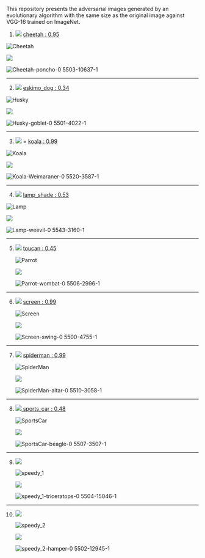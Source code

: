 This repository presents the adversarial images generated by an evolutionary algorithm with the same size as the original image against VGG-16 trained on ImageNet. 

1. <img src="https://render.githubusercontent.com/render/math?math=A_1^{hr}"> <a href="https://pixabay.com/photos/wildlife-predator-cheetah-cat-3526836/">cheetah : 0.95</a>

  ![Cheetah](https://user-images.githubusercontent.com/32355311/165703360-dad7742b-41f5-4b1a-ad1f-4eef0ca9fc0f.jpeg)

  <img src="https://render.githubusercontent.com/render/math?math=D_1^{hr} = poncho : 0.55">

  ![Cheetah-poncho-0 5503-10637-1](https://user-images.githubusercontent.com/32355311/165703878-dcf88b3e-6216-46b3-a802-7aa2b2ba469e.png)
  
 
<hr>

2. <img src="https://render.githubusercontent.com/render/math?math=A_2^{hr}">  <a href="https://stocksnap.io/photo/husky-animal-RXPGF0W22P">eskimo\_dog : 0.34</a>

  ![Husky](https://user-images.githubusercontent.com/32355311/165704492-6e3c4200-5a26-42d8-b070-78775a2c5037.jpeg)

  <img src="https://render.githubusercontent.com/render/math?math=D_2^{hr} = goblet : 0.55">

  ![Husky-goblet-0 5501-4022-1](https://user-images.githubusercontent.com/32355311/165704854-fcb2263f-2e17-4c18-83bc-2aa984ae8d82.png)
  
  
  
<hr>  

3. <img src="https://render.githubusercontent.com/render/math?math=A_3^{hr}"> = <a href="https://pixabay.com/photos/koala-animal-australia-nature-cute-4721677/">koala : 0.99 </a> 
  
  ![Koala](https://user-images.githubusercontent.com/32355311/165710923-0509a995-4a09-4f23-9c4a-e873a4b0abc3.jpeg)

   
  <img src="https://render.githubusercontent.com/render/math?math=D_3^{hr} = weimaraner : 0.55">

  ![Koala-Weimaraner-0 5520-3587-1](https://user-images.githubusercontent.com/32355311/165710514-30fa76f2-d386-4ef4-ab9d-878ca4a7a599.png)

<hr>

4. <img src="https://render.githubusercontent.com/render/math?math=A_4^{hr}"> <a href="https://pixnio.com/objects/lamps/bedside-lamp-glass-shadow-furniture-interior">lamp\_shade : 0.53</a>
    
 ![Lamp](https://user-images.githubusercontent.com/32355311/165711083-d443804b-050a-4ebe-aaa6-3037cbf6f4c4.jpeg)
 
 <img src="https://render.githubusercontent.com/render/math?math=D_4^{hr} = weevil : 0.55">
 
 ![Lamp-weevil-0 5543-3160-1](https://user-images.githubusercontent.com/32355311/165711572-a05ca5a5-02f5-423f-a1c7-fccd622da557.png)

 <hr>
 
5. <img src="https://render.githubusercontent.com/render/math?math=A_5^{hr}"> <a href="https://www.pxfuel.com/en/free-photo-ejded#google_vignette"> toucan : 0.45</a>

    ![Parrot](https://user-images.githubusercontent.com/32355311/165713690-f778d5e8-18df-40fd-a6ef-81807baefff0.jpeg)

    <img src="https://render.githubusercontent.com/render/math?math=D_5^{hr} = wombat : 0.55">
    
    ![Parrot-wombat-0 5506-2996-1](https://user-images.githubusercontent.com/32355311/165713789-b33d385b-2329-4f8d-a303-bba0ba16b354.png)
    
 <hr>    
    
6. <img src="https://render.githubusercontent.com/render/math?math=A_6^{hr}"> <a href = "https://commons.wikimedia.org/wiki/File:Apple_Color_High_Resolution_RGB_13.jpg">screen : 0.99</a>

    ![Screen](https://user-images.githubusercontent.com/32355311/165713849-b073e4d5-3ce1-43d2-b90f-7e3b9c374150.jpeg)

    <img src="https://render.githubusercontent.com/render/math?math=D_6^{hr} = swing : 0.55">
    
    ![Screen-swing-0 5500-4755-1](https://user-images.githubusercontent.com/32355311/165713942-9f7e144a-3719-420d-a42e-51e1f41bd8c5.png)

 <hr>    
    
7. <img src="https://render.githubusercontent.com/render/math?math=A_7^{hr}"> <a href = "https://pixabay.com/photos/the-amazing-spider-man-comic-marvel-5052738/">spiderman : 0.99</a>

    ![SpiderMan](https://user-images.githubusercontent.com/32355311/165713996-92ad3407-db86-4f6b-9fdd-5bf047f13dac.jpeg)

    <img src="https://render.githubusercontent.com/render/math?math=D_7^{hr} = altar : 0.55">
    
    ![SpiderMan-altar-0 5510-3058-1](https://user-images.githubusercontent.com/32355311/165714088-54663e8e-084b-4eef-a939-8bbb9adc42fe.png)
    
 <hr>    
    
8. <img src="https://render.githubusercontent.com/render/math?math=A_8^{hr}"><a href = "https://pixabay.com/photos/car-luxury-car-sports-car-auto-5865989/"> sports\_car : 0.48</a>

   ![SportsCar](https://user-images.githubusercontent.com/32355311/165714148-98a1e4ba-c280-4974-80b6-443d5b2698f8.jpeg)

    <img src="https://render.githubusercontent.com/render/math?math=D_8^{hr} = beagle : 0.55">    
    
    ![SportsCar-beagle-0 5507-3507-1](https://user-images.githubusercontent.com/32355311/165714236-a0f1aaea-8818-43a7-9c40-651eae765843.png)

 <hr>    
    
9. <img src="https://render.githubusercontent.com/render/math?math=A_9^{hr} = binder : 0.28">
  
    ![speedy_1](https://user-images.githubusercontent.com/32355311/165714341-2e0ef660-cb6a-4c51-8248-828557a00932.jpeg)

    <img src="https://render.githubusercontent.com/render/math?math=D_9^{hr} = triceratops : 0.55"> 
    
    ![speedy_1-triceratops-0 5504-15046-1](https://user-images.githubusercontent.com/32355311/165714434-87eabf36-e827-4830-80f5-d7160db1a708.png)
    
 <hr>    
    
10. <img src="https://render.githubusercontent.com/render/math?math=A_{10}^{hr} = book\_jacket : 0.16">
    
    ![speedy_2](https://user-images.githubusercontent.com/32355311/165714584-95dbe30e-fbe1-4717-994b-f9f8c1664aa2.png)

    <img src="https://render.githubusercontent.com/render/math?math=D_{10}^{hr} = hamper : 0.55"> 
    
    ![speedy_2-hamper-0 5502-12945-1](https://user-images.githubusercontent.com/32355311/165714620-5821eeac-a74e-41c2-8111-384c58f38993.png)

    
    
    
    
    
    
